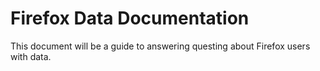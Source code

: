# Firefox Data Documentation

This document will be a guide to answering questing about Firefox users with data.
